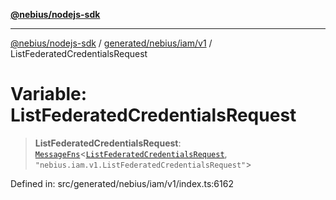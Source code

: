 [**@nebius/nodejs-sdk**](../../../../../README.md)

---

[@nebius/nodejs-sdk](../../../../../README.md) / [generated/nebius/iam/v1](../README.md) / ListFederatedCredentialsRequest

# Variable: ListFederatedCredentialsRequest

> **ListFederatedCredentialsRequest**: [`MessageFns`](../../../../../runtime/protos/core/interfaces/MessageFns.md)\<[`ListFederatedCredentialsRequest`](../interfaces/ListFederatedCredentialsRequest.md), `"nebius.iam.v1.ListFederatedCredentialsRequest"`\>

Defined in: src/generated/nebius/iam/v1/index.ts:6162
